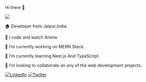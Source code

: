  Hi there 👋

<!--
**sgoyalsmvj/sgoyalsmvj** is a ✨ _special_ ✨ repository because its `README.md` (this file) appears on your GitHub profile.

Here are some ideas to get you started:

- 🤔 I’m looking for help with ...
- 💬 Ask me about ...
- 📫 How to reach me: ...
- 😄 Pronouns: ...
- ⚡ Fun fact: ...
-->

![](https://media.giphy.com/media/12K8GGWstl229G/giphy.gif)


🏠 Developer from Jaipur,India.

💢 I code and watch Anime.

🔭 I’m currently working on MERN Stack.

🌱 I’m currently learning Next.js And TypeScript.

👯 I’m looking to collaborate on any of the web development projects.

[![LinkedIn](https://img.shields.io/badge/LinkedIn-Connect-blue)](https://www.linkedin.com/in/saurabhgoyal12)
[![Twitter](https://img.shields.io/badge/Twitter-Follow-blue)](https://x.com/SgxZoro)
